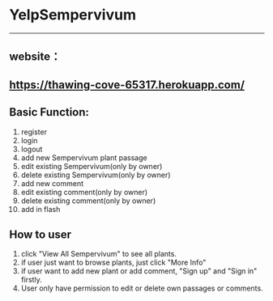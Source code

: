 # YelpSempervivum
-----
## website：
## https://thawing-cove-65317.herokuapp.com/

## Basic Function:
1. register 
2. login 
3. logout
4. add new Sempervivum plant passage
5. edit existing Sempervivum(only by owner)
6. delete existing Sempervivum(only by owner)
7. add new comment
8. edit existing comment(only by owner)
9. delete existing comment(only by owner)
10. add in flash

## How to user
1. click "View All Sempervivum" to see all plants.
2. if user just want to browse plants, just click "More Info"
3. if user want to add new plant or add comment, "Sign up" and "Sign in" firstly.
4. User only have permission to edit or delete own passages or comments.
